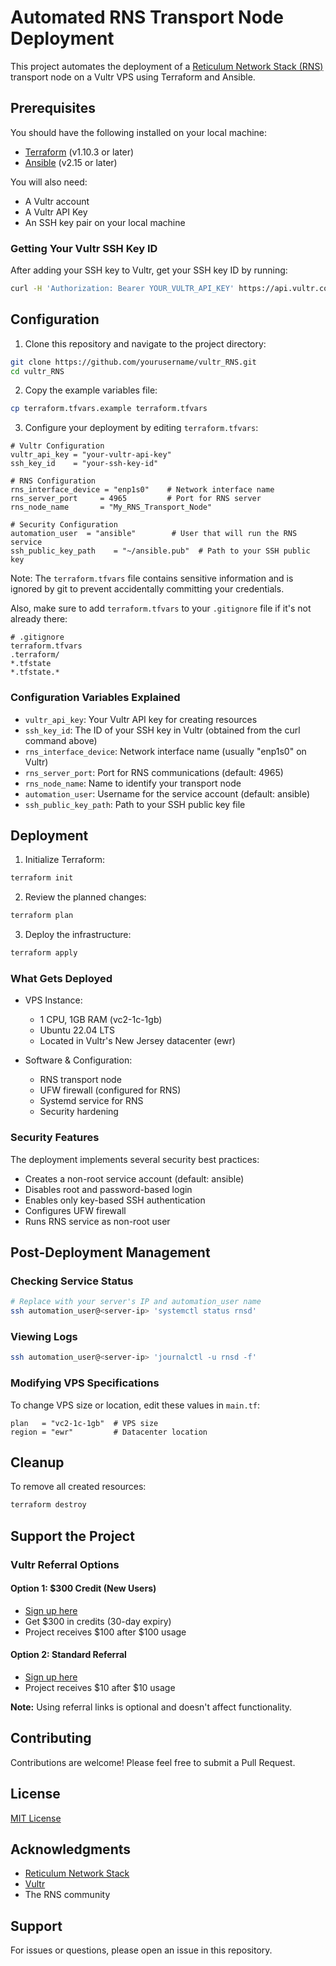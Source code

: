 
# Automated RNS Transport Node Deployment
This project automates the deployment of a [Reticulum Network Stack (RNS)](https://reticulum.network/) transport node on a Vultr VPS using Terraform and Ansible.

## Prerequisites
You should have the following installed on your local machine:
- [Terraform](https://www.terraform.io/downloads.html) (v1.10.3 or later)
- [Ansible](https://docs.ansible.com/ansible/latest/installation_guide/intro_installation.html) (v2.15 or later)

You will also need:
- A Vultr account
- A Vultr API Key
- An SSH key pair on your local machine

### Getting Your Vultr SSH Key ID
After adding your SSH key to Vultr, get your SSH key ID by running:
```bash
curl -H 'Authorization: Bearer YOUR_VULTR_API_KEY' https://api.vultr.com/v2/ssh-keys
```

## Configuration

1. Clone this repository and navigate to the project directory:
```bash
git clone https://github.com/yourusername/vultr_RNS.git
cd vultr_RNS
```

2. Copy the example variables file:
```bash
cp terraform.tfvars.example terraform.tfvars
```

3. Configure your deployment by editing `terraform.tfvars`:
```hcl
# Vultr Configuration
vultr_api_key = "your-vultr-api-key"
ssh_key_id    = "your-ssh-key-id"

# RNS Configuration
rns_interface_device = "enp1s0"    # Network interface name
rns_server_port     = 4965         # Port for RNS server
rns_node_name       = "My_RNS_Transport_Node"

# Security Configuration
automation_user  = "ansible"        # User that will run the RNS service
ssh_public_key_path    = "~/ansible.pub"  # Path to your SSH public key
```
Note: The `terraform.tfvars` file contains sensitive information and is ignored by git to prevent accidentally committing your credentials.

Also, make sure to add `terraform.tfvars` to your `.gitignore` file if it's not already there:

```
# .gitignore
terraform.tfvars
.terraform/
*.tfstate
*.tfstate.*
```

### Configuration Variables Explained
- `vultr_api_key`: Your Vultr API key for creating resources
- `ssh_key_id`: The ID of your SSH key in Vultr (obtained from the curl command above)
- `rns_interface_device`: Network interface name (usually "enp1s0" on Vultr)
- `rns_server_port`: Port for RNS communications (default: 4965)
- `rns_node_name`: Name to identify your transport node
- `automation_user`: Username for the service account (default: ansible)
- `ssh_public_key_path`: Path to your SSH public key file

## Deployment

1. Initialize Terraform:
```bash
terraform init
```

2. Review the planned changes:
```bash
terraform plan
```

3. Deploy the infrastructure:
```bash
terraform apply
```

### What Gets Deployed
- VPS Instance:
  - 1 CPU, 1GB RAM (vc2-1c-1gb)
  - Ubuntu 22.04 LTS
  - Located in Vultr's New Jersey datacenter (ewr)

- Software & Configuration:
  - RNS transport node
  - UFW firewall (configured for RNS)
  - Systemd service for RNS
  - Security hardening

### Security Features
The deployment implements several security best practices:
- Creates a non-root service account (default: ansible)
- Disables root and password-based login
- Enables only key-based SSH authentication
- Configures UFW firewall
- Runs RNS service as non-root user

## Post-Deployment Management

### Checking Service Status
```bash
# Replace with your server's IP and automation_user name
ssh automation_user@<server-ip> 'systemctl status rnsd'
```

### Viewing Logs
```bash
ssh automation_user@<server-ip> 'journalctl -u rnsd -f'
```

### Modifying VPS Specifications
To change VPS size or location, edit these values in `main.tf`:
```hcl
plan   = "vc2-1c-1gb"  # VPS size
region = "ewr"         # Datacenter location
```

## Cleanup
To remove all created resources:
```bash
terraform destroy
```

## Support the Project

### Vultr Referral Options

#### Option 1: $300 Credit (New Users)
- [Sign up here](https://www.vultr.com/?ref=9683297-9J)
- Get $300 in credits (30-day expiry)
- Project receives $100 after $100 usage

#### Option 2: Standard Referral
- [Sign up here](https://www.vultr.com/?ref=9515472)
- Project receives $10 after $10 usage

**Note:** Using referral links is optional and doesn't affect functionality.

## Contributing
Contributions are welcome! Please feel free to submit a Pull Request.

## License
[MIT License](LICENSE)

## Acknowledgments
- [Reticulum Network Stack](https://reticulum.network/)
- [Vultr](https://www.vultr.com/)
- The RNS community

## Support
For issues or questions, please open an issue in this repository.